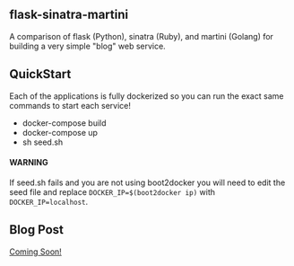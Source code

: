 flask-sinatra-martini
----------

A comparison of flask (Python), sinatra (Ruby), and martini (Golang) for building a very simple "blog" web service.

## QuickStart

Each of the applications is fully dockerized so you can run the exact same commands to start each service!

* docker-compose build
* docker-compose up
* sh seed.sh

#### WARNING

If seed.sh fails and you are not using boot2docker you will need to edit the seed file and replace `DOCKER_IP=$(boot2docker ip)` with `DOCKER_IP=localhost`.

## Blog Post

[Coming Soon!]()

